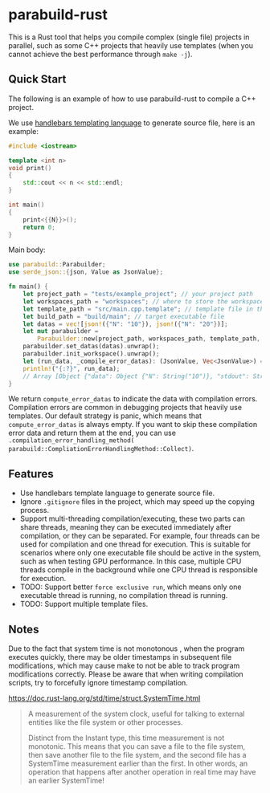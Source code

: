 # parabuild-rust

This is a Rust tool that helps you compile complex (single file) projects in parallel, such as some C++ projects that heavily use templates (when you cannot achieve the best performance through `make -j`).

## Quick Start

The following is an example of how to use parabuild-rust to compile a C++ project.

We use [handlebars templating language](https://handlebarsjs.com/) to generate source file, here is an example:

```cpp
#include <iostream>

template <int n>
void print()
{
    std::cout << n << std::endl;
}

int main()
{
    print<{{N}}>();
    return 0;
}
```

Main body:

```rust
use parabuild::Parabuilder;
use serde_json::{json, Value as JsonValue};

fn main() {
    let project_path = "tests/example_project"; // your project path
    let workspaces_path = "workspaces"; // where to store the workspaces, executables, etc.
    let template_path = "src/main.cpp.template"; // template file in the project
    let build_path = "build/main"; // target executable file
    let datas = vec![json!({"N": "10"}), json!({"N": "20"})];
    let mut parabuilder =
        Parabuilder::new(project_path, workspaces_path, template_path, build_path);
    parabuilder.set_datas(datas).unwrap();
    parabuilder.init_workspace().unwrap();
    let (run_data, _compile_error_datas): (JsonValue, Vec<JsonValue>) = parabuilder.run().unwrap();
    println!("{:?}", run_data);
    // Array [Object {"data": Object {"N": String("10")}, "stdout": String("10\n")}, Object {"data": Object {"N": String("20")}, "stdout": String("20\n")}]
}
```

We return `compute_error_datas` to indicate the data with compilation errors. Compilation errors are common in debugging projects that heavily use templates. Our default strategy is panic, which means that `compute_error_datas` is always empty. If you want to skip these compilation error data and return them at the end, you can use `.compilation_error_handling_method(
parabuild::CompliationErrorHandlingMethod::Collect)`.

## Features

- Use handlebars template language to generate source file.
- Ignore `.gitignore` files in the project, which may speed up the copying process.
- Support multi-threading compilation/executing, these two parts can share threads, meaning they can be executed immediately after compilation, or they can be separated. For example, four threads can be used for compilation and one thread for execution. This is suitable for scenarios where only one executable file should be active in the system, such as when testing GPU performance. In this case, multiple CPU threads compile in the background while one CPU thread is responsible for execution.
- TODO: Support better `force exclusive run`, which means only one executable thread is running, no compilation thread is running.
- TODO: Support multiple template files.

## Notes

Due to the fact that system time is not monotonous , when the program executes quickly, there may be older timestamps in subsequent file modifications, which may cause make to not be able to track program modifications correctly. Please be aware that when writing compilation scripts, try to forcefully ignore timestamp compilation.

https://doc.rust-lang.org/std/time/struct.SystemTime.html

> A measurement of the system clock, useful for talking to external entities like the file system or other processes.
>
> Distinct from the Instant type, this time measurement is not monotonic. This means that you can save a file to the file system, then save another file to the file system, and the second file has a SystemTime measurement earlier than the first. In other words, an operation that happens after another operation in real time may have an earlier SystemTime!
